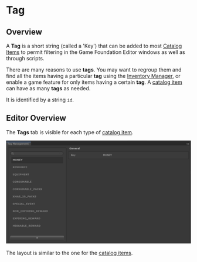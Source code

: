 # Tag

## Overview

A __Tag__ is a short string (called a 'Key') that can be added to most [Catalog Items](../Catalog.md) to permit filtering in the Game Foundation Editor windows as well as through scripts.

There are many reasons to use __tags__.  You may want to regroup them and find all the items having a particular __tag__ using the [Inventory Manager], or enable a game feature for only items having a certain __tag__.  A [catalog item] can have as many __tags__ as needed.

It is identified by a string `id`.

## Editor Overview

The __Tags__ tab is visible for each type of [catalog item].

![Tag Editor Overview](../images/tag-editor.png)

The layout is similar to the one for the [catalog items].


[catalog items]: ../Catalog.md#catalog-items
[catalog item]:  ../Catalog.md#catalog-items

[Inventory Manager]: ../GameSystems/InventoryManager.md
